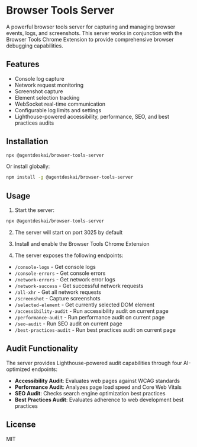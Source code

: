 # Browser Tools Server

A powerful browser tools server for capturing and managing browser events, logs, and screenshots. This server works in conjunction with the Browser Tools Chrome Extension to provide comprehensive browser debugging capabilities.

## Features

- Console log capture
- Network request monitoring
- Screenshot capture
- Element selection tracking
- WebSocket real-time communication
- Configurable log limits and settings
- Lighthouse-powered accessibility, performance, SEO, and best practices audits

## Installation

```bash
npx @agentdeskai/browser-tools-server
```

Or install globally:

```bash
npm install -g @agentdeskai/browser-tools-server
```

## Usage

1. Start the server:

```bash
npx @agentdeskai/browser-tools-server
```

2. The server will start on port 3025 by default

3. Install and enable the Browser Tools Chrome Extension

4. The server exposes the following endpoints:

- `/console-logs` - Get console logs
- `/console-errors` - Get console errors
- `/network-errors` - Get network error logs
- `/network-success` - Get successful network requests
- `/all-xhr` - Get all network requests
- `/screenshot` - Capture screenshots
- `/selected-element` - Get currently selected DOM element
- `/accessibility-audit` - Run accessibility audit on current page
- `/performance-audit` - Run performance audit on current page
- `/seo-audit` - Run SEO audit on current page
- `/best-practices-audit` - Run best practices audit on current page

## Audit Functionality

The server provides Lighthouse-powered audit capabilities through four AI-optimized endpoints:

- **Accessibility Audit**: Evaluates web pages against WCAG standards
- **Performance Audit**: Analyzes page load speed and Core Web Vitals
- **SEO Audit**: Checks search engine optimization best practices
- **Best Practices Audit**: Evaluates adherence to web development best practices

## License

MIT 